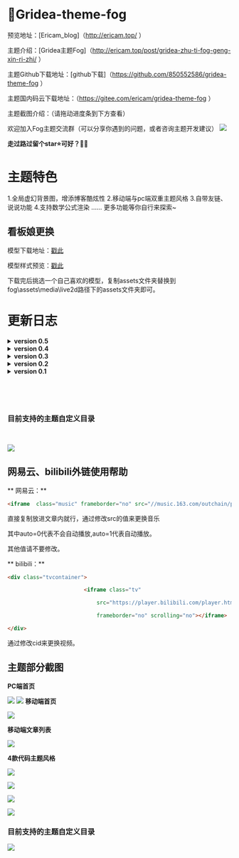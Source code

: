 # 💖Gridea-theme-fog

预览地址：[Ericam_blog]（<http://ericam.top/> ）

主题介绍：[Gridea主题Fog]（<http://ericam.top/post/gridea-zhu-ti-fog-geng-xin-ri-zhi/> ）

主题Github下载地址：[github下载]（<https://github.com/850552586/gridea-theme-fog> ）

主题国内码云下载地址：（<https://gitee.com/ericam/gridea-theme-fog> ）

主题截图介绍：（请拖动进度条到下方查看）

欢迎加入Fog主题交流群（可以分享你遇到的问题，或者咨询主题开发建议）
![](https://ericamblog.oss-cn-shanghai.aliyuncs.com/GrideaFog/qrcode_1594635464040.jpg)

**走过路过留个star⭐️可好？🤒😎**
&nbsp;
# 主题特色
1.全局虚幻背景图，增添博客酷炫性
2.移动端与pc端双重主题风格
3.自带友链、说说功能
4.支持数学公式渲染
……
更多功能等你自行来探索~



## 看板娘更换

模型下载地址：[戳此](https://gitee.com/ericam/live2d-widget-models )

模型样式预览：[戳此](https://blog.csdn.net/wang_123_zy/article/details/87181892 )

下载完后挑选一个自己喜欢的模型，复制assets文件夹替换到fog\assets\media\live2d路径下的assets文件夹即可。

# 更新日志
<details>

<summary><b>version 0.5</b></summary>

<pre>

<ul>

- 增加：两种导航栏风格（左侧和顶部）

- 增加：数学公式支持

- 修复：行内代码不会添加复制代码按钮

- 调整： 更换了部分cdn，优化了博客加载速度
  </ul>

  </pre>

  </details>


<details>

<summary><b>version 0.4</b></summary>

<pre>

<ul>

- 调整：valine评论样式

- 调整：文章大纲样式

- 调整：友链页面样式

- 调整：社交按钮大小样式

- 调整：搜索框样式

- 调整：博客列表样式（增加了阴影效果

- 增加：页面淡入淡出加载

- 增加：自定义配置中背景图加载方式添加了外链方式（不上传图片便可以规避无法保存主题内容的bug，这个bug是由软件产生）

- 增加：不蒜子统计博客访客

- 增加：valine统计文章阅读量

- 增加：网易云音乐外链嵌入样式

- 增加：bilibili视频外链嵌入样式

- 增加：文章内代码复制功能

- 增加：移动端首页显示头像

- 核心增加：添加了说说功能

- 增加：valine评论加载qq头像（如果用户添加了qq邮箱

- 增加：valine评论框内加载今日诗词

- 修复：修复了文章多个标签标签会加载混乱的Bug

  </ul>

  </pre>

  </details>

 

 

 

<details>

<summary><b>version 0.3</b></summary>

<pre>

<ul>

 

- 优化：总体布局

- 优化：适配了Microsoft edge浏览器

- 调整：友链页面样式

- 调整：更换了看板娘模型

  </ul>

  </pre>

  </details>

 

<details>

<summary><b>version 0.2</b></summary>

<pre>

<ul>

- 重构移动端界面

- 添加：移动端首页大图

- 添加：网站介绍闪烁跳动

- 添加：看板娘

- 添加：两款社交按钮（微信+steam）

- 添加：4款代码块主题风格

- 调整：分页按钮布局（虽然可能还有点Bug）

- 调整：社交按钮（并新增微信+steam）

- 修复：归档页无分页按钮bug

- 修复：移动端无评论界面的bug

- 修复：代码块自适应问题

- 修复：移动端无法加载valine评论系统

</ul>

</pre>

</details>

<details>

<summary><b>version 0.1</b></summary>

<pre>

<ul>

- 添加了博客自定义配置背景大图

- 侧边栏伸缩滑动

- 无封面图采用自定义配置图片

- 4款社交按钮

- 头像悬浮 旋转功能

- 暗黑金属系分页按钮-显示当前页面数

- 站点运行时间统计

- 浏览文章时加载目录树

- 浏览器滑动条美化（chrome等）

- 优先采用valine评论系统

- 标签云标签随机颜色显示

- 站内文章标题搜索功能

</ul>

</pre>

</details>

&nbsp;

&nbsp;

 

### 目前支持的主题自定义目录

&nbsp;

![](https://ericamblog.oss-cn-shanghai.aliyuncs.com/GrideaFog/pz.png)

 

## 网易云、bilibili外链使用帮助

** 网易云：**

```html
<iframe  class="music" frameborder="no" src="//music.163.com/outchain/player?type=1&id=89680147&auto=0&height=90"></iframe>
```


直接复制放进文章内就行，通过修改src的值来更换音乐

其中auto=0代表不会自动播放,auto=1代表自动播放。

其他值请不要修改。

** bilibili：**

```html
<div class="tvcontainer">

​                        <iframe class="tv"

​                            src="https://player.bilibili.com/player.html?cid=145147963&aid=84267566&page=1&as_wide=1&high_quality=1&danmaku=0"

​                            frameborder="no" scrolling="no"></iframe>

</div>

```

通过修改cid来更换视频。



## 主题部分截图

**PC端首页**

![](https://ericamblog.oss-cn-shanghai.aliyuncs.com/GrideaFog/TIM图片20200412141710.png)
![](https://ericamblog.oss-cn-shanghai.aliyuncs.com/GrideaFog/TIM图片20200713180258.png)
**移动端首页**

![](https://ericamblog.oss-cn-shanghai.aliyuncs.com/GrideaFog/9.png)



**移动端文章列表**

![](https://ericamblog.oss-cn-shanghai.aliyuncs.com/GrideaFog/TIM图片20200412141356.png)



**4款代码主题风格**

![](https://ericamblog.oss-cn-shanghai.aliyuncs.com/GrideaFog/12.png)

![](https://ericamblog.oss-cn-shanghai.aliyuncs.com/GrideaFog/13.png)

![](https://ericamblog.oss-cn-shanghai.aliyuncs.com/GrideaFog/14.png)

![](https://ericamblog.oss-cn-shanghai.aliyuncs.com/GrideaFog/15.png)

### 目前支持的主题自定义目录

![](https://ericamblog.oss-cn-shanghai.aliyuncs.com/GrideaFog/TIM图片20200713180316.png)